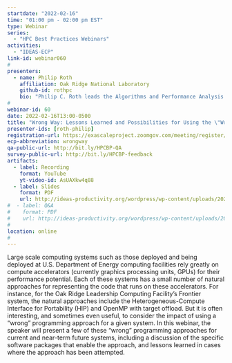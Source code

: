 ```yaml
---
startdate: "2022-02-16"
time: "01:00 pm - 02:00 pm EST"
type: Webinar
series:
  - "HPC Best Practices Webinars"
activities:
  - "IDEAS-ECP"
link-id: webinar060
#
presenters:
  - name: Philip Roth
    affiliation: Oak Ridge National Laboratory
    github-id: rothpc
    bio: "Philip C. Roth leads the Algorithms and Performance Analysis group within the National Center for Computational Sciences (NCCS) at Oak Ridge National Laboratory (ORNL).  He joined ORNL in 2004 as a member of the Future Technologies group in ORNL’s Computer Science and Mathematics Division, and moved to the NCCS in late 2018.  His research interests include scalable techniques for performance optimization and software characterization, programming models targeting compute accelerators, and emerging technology.  He earned his Ph.D. in Computer Science from the University of Wisconsin-Madison in 2005."
#
webinar-id: 60
date: 2022-02-16T13:00-0500
title: "Wrong Way: Lessons Learned and Possibilities for Using the \"Wrong\" Programming Approach on Leadership Computing Facility Systems"
presenter-ids: [roth-philip]
registration-url: https://exascaleproject.zoomgov.com/meeting/register/vJItdemtqDkuHAPUcjMhLX_F2JtcHPSNB64
ecp-abbreviation: wrongway
qa-public-url: http://bit.ly/HPCBP-QA
survey-public-url: http://bit.ly/HPCBP-feedback
artifacts:
  - label: Recording
    format: YouTube
    yt-video-id: AsUAXkw4q88
  - label: Slides
    format: PDF
    url: http://ideas-productivity.org/wordpress/wp-content/uploads/2022/02/hpcbp060-wrongway.pdf
#  - label: Q&A
#    format: PDF
#    url: http://ideas-productivity.org/wordpress/wp-content/uploads/2020/07/webinar043-spack-qa.pdf
#
location: online
#
---
```

Large scale computing systems such as those deployed and being deployed at U.S. Department of Energy computing facilities rely greatly on compute accelerators (currently graphics processing units, GPUs) for their performance potential. Each of these systems has a small number of natural approaches for representing the code that runs on these accelerators. For instance, for the Oak Ridge Leadership Computing Facility’s Frontier system, the natural approaches include the Heterogeneous-Compute Interface for Portability (HIP) and OpenMP with target offload. But it is often interesting, and sometimes even useful, to consider the impact of using a “wrong” programming approach for a given system. In this webinar, the speaker will present a few of these “wrong” programming approaches for current and near-term future systems, including a discussion of the specific software packages that enable the approach, and lessons learned in cases where the approach has been attempted.
